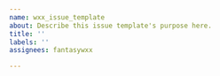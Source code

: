 ```yaml
---
name: wxx_issue_template
about: Describe this issue template's purpose here.
title: ''
labels: ''
assignees: fantasywxx

---
```



